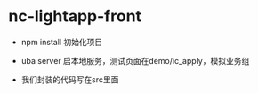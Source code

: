 # nc-lightapp-front
- npm install 初始化项目

- uba server 启本地服务，测试页面在demo/ic_apply，模拟业务组

- 我们封装的代码写在src里面
